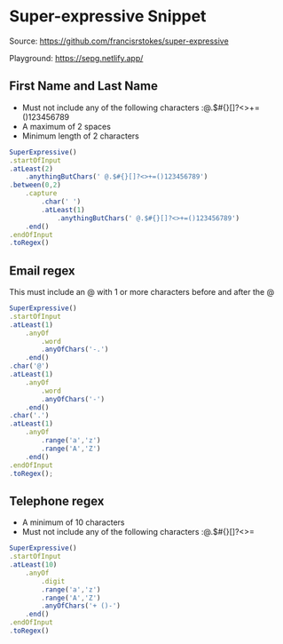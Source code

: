 # Super-expressive Snippet

Source: https://github.com/francisrstokes/super-expressive

Playground: https://sepg.netlify.app/

## First Name and Last Name
* Must not include any of the following characters :@.$#{}[]?<>+=()123456789
* A maximum of 2 spaces
* Minimum length of 2 characters

```typescript
SuperExpressive()
.startOfInput
.atLeast(2)
    .anythingButChars(' @.$#{}[]?<>+=()123456789')
.between(0,2)
    .capture
        .char(' ')
        .atLeast(1)
            .anythingButChars(' @.$#{}[]?<>+=()123456789')
    .end()
.endOfInput
.toRegex()
```

## Email regex

This must include an @ with 1 or more characters before and after the @

```typescript
SuperExpressive()
.startOfInput
.atLeast(1)
    .anyOf
        .word
        .anyOfChars('-.')
    .end()
.char('@')
.atLeast(1)
    .anyOf
        .word
        .anyOfChars('-')
    .end()
.char('.')
.atLeast(1)
    .anyOf
        .range('a','z')
        .range('A','Z')
    .end()
.endOfInput
.toRegex();
```

## Telephone regex

* A minimum of 10 characters
* Must not include any of the following characters :@.$#{}[]?<>=

```typescript
SuperExpressive()
.startOfInput
.atLeast(10)
    .anyOf
        .digit
        .range('a','z')
        .range('A','Z')
        .anyOfChars('+ ()-')
    .end()
.endOfInput
.toRegex()
```


